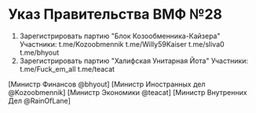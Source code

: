 # Указ Правительства ВМФ №28

1. Зарегистрировать партию
"Блок Козообменника-Кайзера"
Участники:
t.me/Kozoobmennik
t.me/Willy59Kaiser
t.me/sliva0
t.me/bhyout
2. Зарегистрировать партию "Халифская Унитарная Йота"
Участники:
t.me/Fuck_em_all
t.me/teacat

[Министр Финансов @bhyout]
[Министр Иностранных дел @Kozoobmennik]
[Министр Экономики @teacat]
[Министр Внутренних Дел @RainOfLane]
